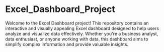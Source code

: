 # Excel_Dashboard_Project
Welcome to the Excel Dashboard project! This repository contains an interactive and visually appealing Excel dashboard designed to help users analyze and visualize data effectively. Whether you're a business analyst, data enthusiast, or anyone working with data, this dashboard aims to simplify complex information and provide valuable insights.
